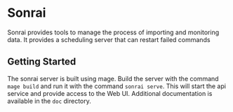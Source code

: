 # Sonrai

Sonrai provides tools to manage the process of importing and monitoring data. It provides a scheduling server that can restart failed commands

## Getting Started

The sonrai server is built using mage. Build the server with the command `mage build` and run it with the command `sonrai serve`. This will start
the api service and provide access to the Web UI. Additional documentation is available in the `doc` directory.
